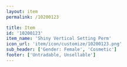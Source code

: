 ```yaml
---
layout: item
permalink: /10200123

title: Item
id: '10200123'
item_name: 'Shiny Vertical Setting Perm'
icon_url: 'item/icon/customize/10200123.png'
sub_header: ['Gender: Female', 'Cosmetic']
footer: ['Untradable, Unsellable']
---
```

